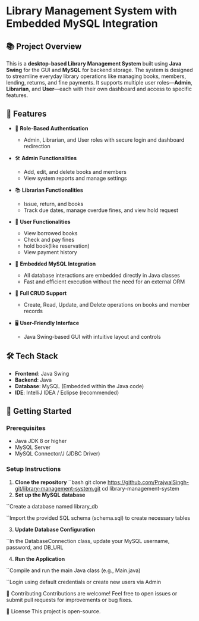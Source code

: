 # Library Management System with Embedded MySQL Integration

## 📚 Project Overview

This is a **desktop-based Library Management System** built using **Java Swing** for the GUI and **MySQL** for backend storage. The system is designed to streamline everyday library operations like managing books, members, lending, returns, and fine payments. It supports multiple user roles—**Admin**, **Librarian**, and **User**—each with their own dashboard and access to specific features.

## 🎯 Features

- 🔐 **Role-Based Authentication**
  - Admin, Librarian, and User roles with secure login and dashboard redirection

- 🛠️ **Admin Functionalities**
  - Add, edit, and delete books and members
  - View system reports and manage settings

- 📚 **Librarian Functionalities**
  - Issue, return, and books
  - Track due dates, manage overdue fines, and view hold request

- 👤 **User Functionalities**
  - View borrowed books
  - Check and pay fines
  - hold book(like reservation)
  - View payment history

- 💾 **Embedded MySQL Integration**
  - All database interactions are embedded directly in Java classes
  - Fast and efficient execution without the need for an external ORM

- 🔄 **Full CRUD Support**
  - Create, Read, Update, and Delete operations on books and member records

- 🖥️ **User-Friendly Interface**
  - Java Swing-based GUI with intuitive layout and controls

## 🛠️ Tech Stack

- **Frontend**: Java Swing
- **Backend**: Java
- **Database**: MySQL (Embedded within the Java code)
- **IDE**: IntelliJ IDEA / Eclipse (recommended)

## 🚀 Getting Started

### Prerequisites

- Java JDK 8 or higher
- MySQL Server
- MySQL Connector/J (JDBC Driver)

### Setup Instructions

1. **Clone the repository**
   ``bash
   git clone https://github.com/PrajwalSingh-git/library-management-system.git
   cd library-management-system
2. **Set up the MySQL database**

  ``Create a database named library_db

  ``Import the provided SQL schema (schema.sql) to create necessary tables

3. **Update Database Configuration**

  ``In the DatabaseConnection class, update your MySQL username, password, and DB_URL

4. **Run the Application**

  ``Compile and run the main Java class (e.g., Main.java)

  ``Login using default credentials or create new users via Admin


🙌 Contributing
Contributions are welcome! Feel free to open issues or submit pull requests for improvements or bug fixes.

📃 License
This project is open-source.
